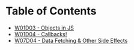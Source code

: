 # Table of Contents

* [W01D03 - Objects in JS](/w01d03)
* [W01D04 - Callbacks!](/w01d04)
* [W07D04 - Data Fetching & Other Side Effects](/w07d04)
